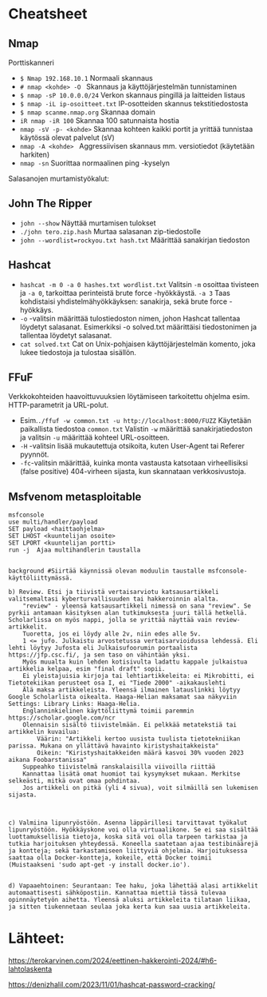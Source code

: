 
# Cheatsheet 



 ## Nmap

Porttiskanneri

- `$ Nmap 192.168.10.1` Normaali skannaus
- `# nmap <kohde> -O `  Skannaus ja käyttöjärjestelmän tunnistaminen
-  `$ nmap -sP 10.0.0.0/24` Verkon skannaus pingillä ja laitteiden listaus
-  `$ nmap -iL ip-osoitteet.txt` IP-osotteiden skannus tekstitiedostosta
-  `$ nmap scanme.nmap.org` Skannaa domain
-  `iR nmap -iR 100` Skannaa 100 satunnaista hostia 
- `nmap -sV -p- <kohde>`  Skannaa kohteen kaikki portit ja yrittää tunnistaa käytössä olevat palvelut (sV)
- `nmap -A <kohde> `  Aggressiivisen skannaus mm. versiotiedot (käytetään harkiten)
- `nmap -sn` Suorittaa normaalinen ping -kyselyn


Salasanojen murtamistyökalut:
  
## John The Ripper



- `john --show` Näyttää murtamisen tulokset 
- `./john tero.zip.hash` Murtaa salasanan zip-tiedostolle
- `john --wordlist=rockyou.txt hash.txt` Määrittää sanakirjan tiedoston




## Hashcat

- `hashcat -m 0 -a 0 hashes.txt wordlist.txt` Valitsin `-m` osoittaa tivisteen ja `-a 0`, tarkoittaa perinteistä brute force -hyökkäystä. `-a 3` Taas kohdistaisi yhdistelmähyökkäyksen: sanakirja, sekä brute force -hyökkäys.
- `-o` -valitsin määrittää tulostiedoston nimen, johon Hashcat tallentaa löydetyt salasanat. Esimerkiksi -o solved.txt määrittäisi tiedostonimen ja tallentaa löydetyt salasanat.
- `cat solved.txt` Cat on Unix-pohjaisen käyttöjärjestelmän komento, joka lukee tiedostoja ja tulostaa sisällön.



## FFuF

Verkkokohteiden haavoittuvuuksien löytämiseen tarkoitettu ohjelma esim. HTTP-parametrit ja URL-polut.

- Esim.`./ffuf -w common.txt -u http://localhost:8000/FUZZ` Käytetään paikallista tiedostoa `common.txt` Valistin `-w` määrittää sanakirjatiedoston ja valitsin `-u` määrittää kohteel URL-osoitteen.
- `-H` -valitsin lisää mukautettuja otsikoita, kuten User-Agent tai Referer pyynnöt.
- `-fc`-valitsin ​​määrittää, kuinka monta vastausta katsotaan virheellisiksi (false positive) 404-virheen sijasta, kun skannataan verkkosivustoja.



## Msfvenom metasploitable

```
msfconsole
use multi/handler/payload
SET payload <haittaohjelma>
SET LHOST <kuuntelijan osoite>
SET LPORT <kuuntelijan portti>
run -j  Ajaa multihandlerin taustalla


background #Siirtää käynnissä olevan moduulin taustalle msfconsole-käyttöliittymässä.
````




























 


    
    b) Review. Etsi ja tiivistä vertaisarviotu katsausartikkeli valitsemaltasi kyberturvallisuuden tai hakkeroinnin alalta.
        "review" - yleensä katsausartikkeli nimessä on sana "review". Se pyrkii antamaan käsityksen alan tutkimuksesta juuri tällä hetkellä. Scholarlissa on myös nappi, jolla se yrittää näyttää vain review-artikkelit.
        Tuoretta, jos ei löydy alle 2v, niin edes alle 5v.
        1 <= jufo. Julkaistu arvostetussa vertaisarvioidussa lehdessä. Eli lehti löytyy Jufosta eli Julkaisufoorumin portaalista https://jfp.csc.fi/, ja sen taso on vähintään yksi.
        Myös muualta kuin lehden kotisivulta ladattu kappale julkaistua artikkelia kelpaa, esim "final draft" sopii.
        Ei yleistajuisia kirjoja tai lehtiartikkeleita: ei Mikrobitti, ei Tietotekiikan perusteet osa I, ei "Tiede 2000" -aikakauslehti
        Älä maksa artikkeleista. Yleensä ilmainen latauslinkki löytyy Google Scholarlista oikealta. Haaga-Helian maksamat saa näkyviin Settings: Library Links: Haaga-Helia.
        Englanninkielinen käyttöliittymä toimii paremmin https://scholar.google.com/ncr
        Olennaisin sisältö tiivistelmään. Ei pelkkää metatekstiä tai artikkelin kuvailua:
            Väärin: "Artikkeli kertoo uusista tuulista tietotekniikan parissa. Mukana on yllättävä havainto kiristyshaitakkeista"
            Oikein: "Kiristyshaitakkeiden määrä kasvoi 30% vuoden 2023 aikana Foobarstanissa"
        Suppeahko tiivistelmä ranskalaisilla viivoilla riittää
        Kannattaa lisätä omat huomiot tai kysymykset mukaan. Merkitse selkeästi, mitkä ovat omaa pohdintaa.
        Jos artikkeli on pitkä (yli 4 sivua), voit silmäillä sen lukemisen sijasta.


        
    c) Valmiina lipunryöstöön. Asenna läppärillesi tarvittavat työkalut lipunryöstöön. Hyökkäyskone voi olla virtuaalikone. Se ei saa sisältää luottamuksellisia tietoja, koska sitä voi olla tarpeen tarkistaa ja tutkia harjoituksen yhteydessä. Koneella saatetaan ajaa testibinäärejä ja kontteja; sekä tarkastamiseen liittyviä ohjelmia. Harjoituksessa saattaa olla Docker-kontteja, kokeile, että Docker toimii (Muistaakseni 'sudo apt-get -y install docker.io').

    
    d) Vapaaehtoinen: Seurantaan: Tee haku, joka lähettää alasi artikkelit automaattisesti sähköpostiin. Kannattaa miettiä tässä tulevaa opinnnäytetyön aihetta. Yleensä aluksi artikkeleita tilataan liikaa, ja sitten tiukennetaan seulaa joka kerta kun saa uusia artikkeleita.

    
  









# Lähteet: 

https://terokarvinen.com/2024/eettinen-hakkerointi-2024/#h6-lahtolaskenta

https://denizhalil.com/2023/11/01/hashcat-password-cracking/
